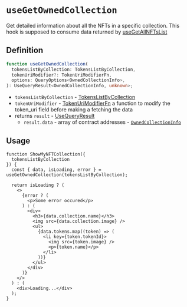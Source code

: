 # `useGetOwnedCollection`

Get detailed information about all the NFTs in a specific collection. This hook is supposed to consume data returned by [useGetAllNFTsList](./get-tokens-list.md#usegetallnftslist)

## Definition

```ts
function useGetOwnedCollection(
  tokensListByCollection: TokensListByCollection,
  tokenUriModifier?: TokenUriModifierFn,
  options: QueryOptions<OwnedCollectionInfo>,
): UseQueryResult<OwnedCollectionInfo, unknown>;
```

- `tokensListByCollection` - [TokensListByCollection](./types.md#tokenslistbycollection)
- `tokenUriModifier` - [TokenUriModifierFn](./types.md#tokenurimodifierfn) a function to modify the token_uri field before making a fetching the data
- returns `result` - [UseQueryResult](https://tanstack.com/query/v4/docs/reference/useQuery)
  - `result.data` - array of contract addresses - [`OwnedCollectionInfo`](./types.md#ownedcollectioninfo)

## Usage

```tsx
function ShowMyNFTCollection({
  tokensListByCollection
}) {
  const { data, isLoading, error } = useGetOwnedCollection(tokensListByCollection);

  return isLoading ? (
    <>
      {error ? (
        <p>Some error occured</p>
      ) : (
        <div>
          <h3>{data.collection.name}</h3>
          <img src={data.collection.image} />
          <ul>
            {data.tokens.map((token) => (
              <li key={token.tokenId}>
                <img src={token.image} />
                <p>{token.name}</p>
              </li>
            ))}
          </ul>
        </div>
      )}
    </>
  ) : (
    <div>Loading...</div>
  );
}
```
